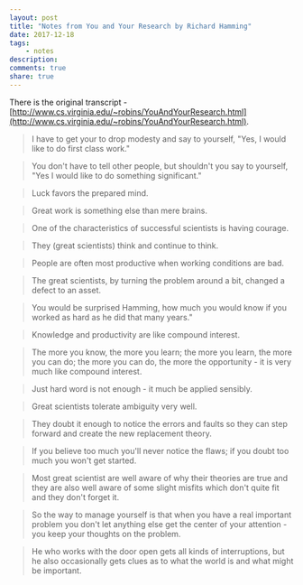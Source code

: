 ```yaml
---
layout: post
title: "Notes from You and Your Research by Richard Hamming"
date: 2017-12-18
tags: 
    - notes
description: 
comments: true
share: true
---
```


There is the original transcript - [http://www.cs.virginia.edu/~robins/YouAndYourResearch.html](http://www.cs.virginia.edu/~robins/YouAndYourResearch.html).

> I have to get your to drop modesty and say to yourself, "Yes, I would like to do first class work." 

> You don't have to tell other people, but shouldn't you say to yourself, "Yes I would like to do something significant."

> Luck favors the prepared mind.

> Great work is something else than mere brains.

> One of the characteristics of successful scientists is having courage.

> They (great scientists) think and continue to think.

> People are often most productive when working conditions are bad.

> The great scientists, by turning the problem around a bit, changed a defect to an asset.

> You would be surprised Hamming, how much you would know if you worked as hard as he did that many years."

> Knowledge and productivity are like compound interest.

> The more you know, the more you learn; the more you learn, the more you can do; the more you can do, the more the opportunity - it is very much like compound interest.

> Just hard word is not enough - it much be applied sensibly.

> Great scientists tolerate ambiguity very well.

> They doubt it enough to notice the errors and faults so they can step forward and create the new replacement theory.

> If you believe too much you'll never notice the flaws; if you doubt too much you won't get started.

> Most great scientist are well aware of why their theories are true and they are also well aware of some slight misfits which don't quite fit and they don't forget it.

> So the way to manage yourself is that when you have a real important problem you don't let anything else get the center of your attention - you keep your thoughts on the problem.

> He who works with the door open gets all kinds of interruptions, but he also occasionally gets clues as to what the world is and what might be important. 
